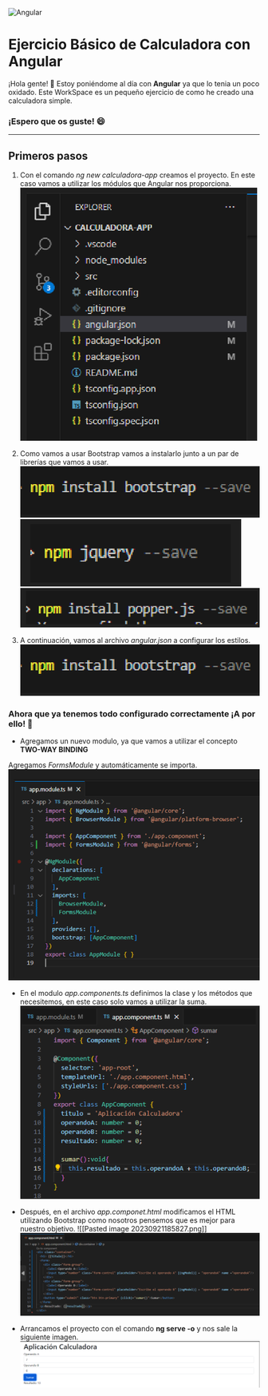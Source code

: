 ![Angular](https://cursosdedesarrollo.com/wp-content/uploads/2019/08/angularjs-logo-600x394-600x394.png)

# Ejercicio Básico de Calculadora con Angular

¡Hola gente! :wave: 
Estoy poniéndome al día con **Angular** ya que lo tenia un poco oxidado. Este WorkSpace es un pequeño ejercicio de como he creado una calculadora simple. 

### ¡Espero que os guste! :smile:


***** 

## Primeros pasos

1.  Con el comando *ng new calculadora-app* creamos el proyecto.  En este caso vamos a utilizar los módulos que Angular nos proporciona.
![calculadora](img/image4.png) 


2. Como vamos a usar Bootstrap vamos a instalarlo junto a un par de librerías que vamos a usar. 
![bootstrap](img/image.png)
![jquery](img/image1.png)
![popper](img/image2.png)

3. A continuación, vamos al archivo *angular.json* a configurar los estilos. 
![json](img/image.png)


### Ahora que ya tenemos todo configurado correctamente ¡A por ello! :rocket:


* Agregamos un nuevo modulo, ya que vamos a utilizar el concepto **TWO-WAY BINDING** 

Agregamos *FormsModule* y automáticamente se importa.
![forms](img/image6.png) 


* En el modulo *app.components.ts* definimos la clase y los métodos que necesitemos, en este caso solo vamos a utilizar la suma.
 ![clase](img/image7.png)

* Después, en el archivo *app.componet.html* modificamos el HTML utilizando Bootstrap como nosotros pensemos que es mejor para nuestro objetivo.  ![[Pasted image 20230921185827.png]]
![html](img/image8.png)

* Arrancamos el proyecto con el comando **ng serve -o** y nos sale la siguiente imagen. 
![aplicacion](img/image9.png)
